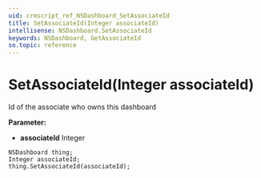 ```yaml
---
uid: crmscript_ref_NSDashboard_SetAssociateId
title: SetAssociateId(Integer associateId)
intellisense: NSDashboard.SetAssociateId
keywords: NSDashboard, GetAssociateId
so.topic: reference
---
```


# SetAssociateId(Integer associateId)

Id of the associate who owns this dashboard

**Parameter:** 
* **associateId** Integer

```crmscript
NSDashboard thing;
Integer associateId;
thing.SetAssociateId(associateId);
```

